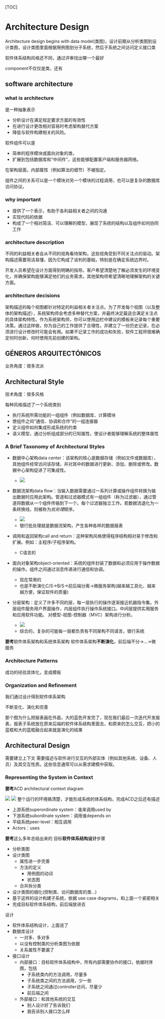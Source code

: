 [TOC]
# Architecture Design

Architecture design begins with data model(类图)，设计前期从分析类图到设计类图，设计类图里面根据用例图划分子系统，然后子系统之间访问定义接口类

软件体系结构风格还不同，通过评审找出哪一个最好

component不仅仅是类，还有

## software architecture

### what is architecture
是一种抽象表示
- 分析设计在满足规定要求方面的有效性
- 在进行设计更改相对容易时考虑架构替代方案
- 降低与软件构建相关的风险。

软件组件可以是
- 简单的程序模块或面向对象的类，
- 扩展到包括数据库和“中间件”，这些能够配置客户端和服务器网络。

在架构层面，内部属性（例如算法的细节）不被指定。

组件之间的关系可以是一个模块对另一个模块的过程调用，也可以是复杂的数据库访问协议。

### why important
- 提供了一个表示，有助于各利益相关者之间的沟通
- 实现代码的依据
- 构成了一个相对简洁、可以理解的模型，展现了系统的结构以及组件如何协同工作

### architecture description
不同的利益相关者会从不同的视角看待架构，这些视角受到不同关注点的驱动。架构描述需要简洁易懂，因为它构成了谈判的基础，特别是在确定系统边界时。

开发人员希望在设计方面得到明确的指导。客户希望清楚地了解必须发生的环境变化，并确保架构能够满足他们的业务需求。其他架构师希望清晰地理解架构的关键方面。

### architecture decisions
架构描述的每个视图都针对特定的利益相关者关注点。为了开发每个视图（以及整体的架构描述），系统架构师会考虑多种替代方案，并最终决定最适合满足关注点的具体架构特性。作为系统架构师，你可以使用边栏中建议的模板来记录每个重要决策。通过这样做，你为自己的工作提供了合理性，并建立了一份历史记录，在必须进行设计修改时可能会有用。如果不记录工作的成功和失败，软件工程师很难确定何时创新，何时使用先前创建的架构。

## GÉNEROS ARQUITECTÓNICOS

业务角度：很多流派

## Architectural Style

技术角度：很多风格

每种风格描述了一个系统类别
- 执行系统所需功能的一组组件（例如数据库、计算模块
- 使组件之间“通信、协调和合作”的一组连接器
- 定义组件如何集成形成系统的约束
- 语义模型，通过分析组成部分的已知属性，使设计者能够理解系统的整体属性

### A Brief Taxonomy of Architectural Styles

- 数据中心架构data center：该架构的核心是数据存储（例如文件或数据库），其他组件经常访问该存储，并对其中的数据进行更新、添加、删除或修改。数据中心架构促进了可集成性。
  - ![](./ref/dataCenter.PNG)

- 数据流架构data flow：当输入数据需要通过一系列计算或操作组件转换为输出数据时应用此架构。管道和过滤器模式有一组组件（称为过滤器），通过管道将数据从一个组件传输到下一个。每个过滤器独立工作。若数据流退化为一条转换线，则被称为*批处理*顺序。
  - ![](./ref/dataFlow.PNG)
  - 银行批处理就是数据流架构，产生各种各样的数据报表

- 调用和返回架构call and return：这种架构风格使得程序结构相对易于修改和扩展。例如：主程序/子程序架构。
  - C语言的

- 面向对象架构object-oriented：系统的组件封装了数据和必须应用于操作数据的操作。组件之间通过消息传递进行通信和协调。
  - 现在常用的
  - 也是不断演化C/S->B/S->前后端分离->微服务架构(越来越工具化、越来越方便，保证软件的质量)

- 分层架构：定义了许多不同的层，每一层执行的操作逐渐接近机器指令集。外层组件服务用户界面操作，内层组件执行操作系统接口。中间层提供实用服务和应用软件功能。 对模型-视图-控制器（MVC）架构进行分析。
  - ![](./ref/layer.PNG)
  - 综合的，复杂的可能每一层都负责有不同架构不同语言，银行系统


**要考**软件体系架构和系统体系架构
软件体系架构**不断演化**，前后端不分->...->微服务

### Architecture Patterns
成功的经验具体化，变成模板

### Organization and Refinement
我们通过设计得到软件体系架构

不断变化、演化和完善

那个图为什么把报表画在外面，大的蓝色开发完了，现在我们最后一次迭代开发报表，报表子系统放在原来后端的软件体系结构里面去，和原来的怎么交互，把小的蓝框和大的蓝框融合起来就是演化的结果

## Architectural Design
需要建立上下文
需要描述与软件进行交互的外部实体（例如其他系统、设备、人员）及其交互性质。这些信息通常可以从需求建模中获取。

### Representing the System in Context
**要考**ACD architectural context diagram

![](./ref/ACD.PNG)
![](./ref/ACDdemo.jpg)
整个运行的环境搞清楚，才能形成系统的体系结构，完成ACD之后还有描述
- 上游系统superordinate system：谁来调用used by
- 下游系统subordinate system：调用谁depends on
- 平级系统peer-level：相互调用
- Actors：uses

**要考**这么多年总结出来的
目标**软件体系结构设计**步骤
- 分析类图
- 设计类图
  - 属性进一步完善
  - 方法的定义
    - 用例图的动词
    - 状态图
  - 合并拆分类
- 设计类图的细化(控制类、访问数据库的类...)
- 基于这样的设计构建子系统，依据 use case diagrams，和上面一个紧密相关
- 完成目标软件体系结构，前后端放进去

设计
- 软件体系结构设计，上面说了
- 数据库设计
  - 一对多、多对多
  - 以没有控制类的分析类图为依据
  - 关系属性不要漏了
- 接口设计
  - 内部接口：目标软件体系结构中，所有内部需要协作的接口，依据时序图，包括
    - 子系统类内的方法调用，尽量多
    - 子系统类之间的方法调用，少一些
    - 子系统之间通过controller访问，尽量少
    - 前后端之间
  - 外部接口：和其他系统的交互
    - 别人设计好了告诉我们
    - 我告诉别人接口怎么样